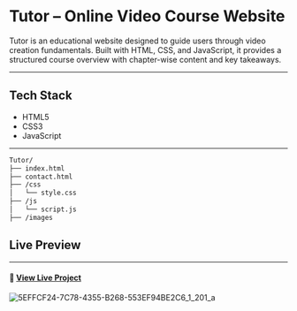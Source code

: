 # Tutor – Online Video Course Website

Tutor is an educational website designed to guide users through video creation fundamentals. Built with HTML, CSS, and JavaScript, it provides a structured course overview with chapter-wise content and key takeaways.

---
## Tech Stack

- HTML5
- CSS3 
- JavaScript

---
```bash
Tutor/
├── index.html
├── contact.html
├── /css
│   └── style.css
├── /js
│   └── script.js
├── /images
```
## Live Preview
<hr>

#### 🔗 [View Live Project](https://tutor-five-mocha.vercel.app/)
![5EFFCF24-7C78-4355-B268-553EF94BE2C6_1_201_a](https://github.com/user-attachments/assets/7886c057-7937-4b7c-9865-cdeaa0cab482)

